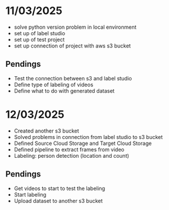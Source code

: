 # 11/03/2025
- solve python version problem in local environment
- set up of label studio
- set up of test project
- set up connection of project with aws s3 bucket

## Pendings
- Test the connection between s3 and label studio
- Define type of labeling of videos
- Define what to do with generated dataset

# 12/03/2025
- Created another s3 bucket
- Solved problems in connection from label studio to s3 bucket
- Defined Source Cloud Storage and Target Cloud Storage
- Defined pipeline to extract frames from video
- Labeling: person detection (location and count)
  

## Pendings
- Get videos to start to test the labeling
- Start labeling
- Upload dataset to another s3 bucket
